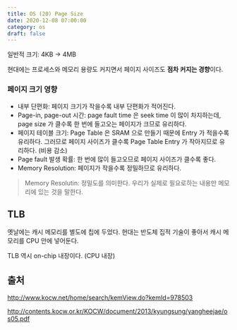 ```yaml
---
title: OS (20) Page Size
date: 2020-12-08 07:00:00
category: os
draft: false
---
```


일반적 크기: 4KB -> 4MB

현대에는 프로세스와 메모리 용량도 커지면서 페이지 사이즈도 **점차 커지는 경향**이다.

### 페이지 크기 영향

- 내부 단편화: 페이지 크기가 작을수록 내부 단편화가 적어진다.
- Page-in, page-out 시간: page fault time 은 seek time 이 많이 차지하는데, page size 가 클수록 한 번에 들고오는 페이지가 크므로 유리하다.
- 페이지 테이블 크기: Page Table 은 SRAM 으로 만들기 때문에 Entry 가 적을수록 유리하다. 그러므로 페이지 사이즈가 클수록 Page Table Entry 가 작아지므로 유리하다. (비용 감소)
- Page fault 발생 확률: 한 번에 많이 들고오므로 페이지 사이즈가 클수록 좋다.
- Memory Resolution: 페이지가 작을수록 정밀하므로 유리하다.

> Memory Resolutin: 정밀도를 의미한다. 우리가 실제로 필요로하는 내용만 메모리에 있는 것을 말한다.

## TLB

옛날에는 캐시 메모리를 별도에 칩에 두었다. 현대는 반도체 집적 기술이 좋아서 캐시 메모리를 CPU 안에 넣어둔다.

TLB 역시 on-chip 내장이다. (CPU 내장)

## 출처

http://www.kocw.net/home/search/kemView.do?kemId=978503

http://contents.kocw.or.kr/KOCW/document/2013/kyungsung/yangheejae/os05.pdf
